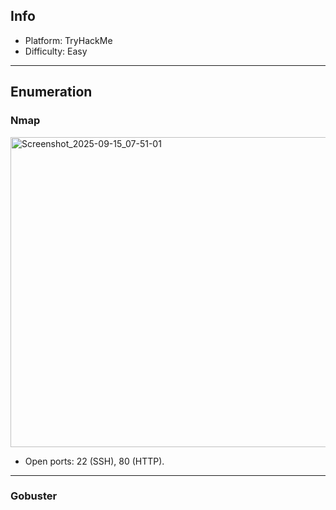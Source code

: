 ## Info
- Platform: TryHackMe  
- Difficulty: Easy

---

## Enumeration

### Nmap
<img width="1354" height="496" alt="Screenshot_2025-09-15_07-51-01" src="https://github.com/user-attachments/assets/4e5ebf3c-d71b-4094-823f-3a5300071568" />

- Open ports: 22 (SSH), 80 (HTTP).

---

### Gobuster
```bash

